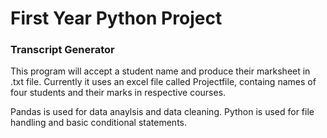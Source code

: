 # First Year Python Project

### Transcript Generator 

This program will accept a student name and produce their marksheet in .txt file. Currently it uses an excel file called Projectfile, containg names of four students and their marks in respective courses.

Pandas is used for data anaylsis and data cleaning.
Python is used for file handling and basic conditional statements.
